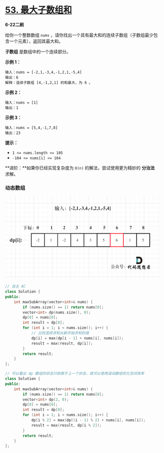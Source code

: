 # [53. 最大子数组和](https://leetcode-cn.com/problems/maximum-subarray/)

**6-22二刷**

给你一个整数数组 `nums` ，请你找出一个具有最大和的连续子数组（子数组最少包含一个元素），返回其最大和。

**子数组** 是数组中的一个连续部分。

**示例 1：**

```
输入：nums = [-2,1,-3,4,-1,2,1,-5,4]
输出：6
解释：连续子数组 [4,-1,2,1] 的和最大，为 6 。
```

**示例 2：**

```
输入：nums = [1]
输出：1
```

**示例 3：**

```
输入：nums = [5,4,-1,7,8]
输出：23
```

**提示：**

- `1 <= nums.length <= 105`
- `-104 <= nums[i] <= 104`

**进阶：**如果你已经实现复杂度为 `O(n)` 的解法，尝试使用更为精妙的 **分治法** 求解。

### 动态数组

![53.最大子序和（动态规划）](../../Images/33.最大子数组和.assets/20210303104129101.png)

```c++
// 自主 AC
class Solution {
public:
    int maxSubArray(vector<int>& nums) {
        if (nums.size() == 1) return nums[0];
        vector<int> dp(nums.size(), 0);
        dp[0] = nums[0];
        int result = dp[0];
        for (int i = 1; i < nums.size(); i++) {
            // 比较连续求和从新开始求和的值
            dp[i] = max(dp[i - 1] + nums[i], nums[i]);
            result = max(result, dp[i]);
        }
        return result;
    }
};
```

```c++
// 可以看出 dp 数组的状态只依赖于上一个状态，故可以使用滚动数组优化空间效率
class Solution {
public:
    int maxSubArray(vector<int>& nums) {
        if (nums.size() == 1) return nums[0];
        vector<int> dp(2, 0);
        dp[0] = nums[0];
        int result = dp[0];
        for (int i = 1; i < nums.size(); i++) {
            dp[i % 2] = max(dp[(i - 1) % 2] + nums[i], nums[i]);
            result = max(result, dp[i % 2]);
        }
        return result;
    }
};
```

